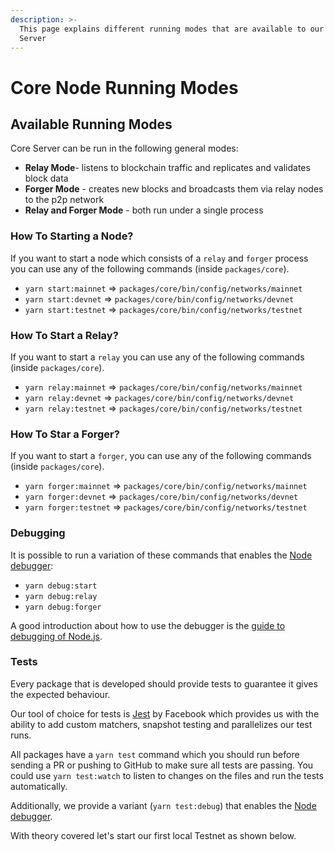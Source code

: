 ```yaml
---
description: >-
  This page explains different running modes that are available to our Core
  Server
---
```


# Core Node Running Modes

## Available Running Modes

Core Server can be run in the following general modes:

* **Relay Mode**- listens to blockchain traffic and replicates and validates block data 
* **Forger Mode** - creates new blocks and broadcasts them via relay nodes to the p2p network
* **Relay and Forger Mode** - both run under a single process

### How To Starting a Node?

If you want to start a node which consists of a `relay` and `forger` process you can use any of the following commands \(inside `packages/core`\).

* `yarn start:mainnet` =&gt; `packages/core/bin/config/networks/mainnet`
* `yarn start:devnet` =&gt; `packages/core/bin/config/networks/devnet`
* `yarn start:testnet` =&gt; `packages/core/bin/config/networks/testnet`

### How To Start a Relay?

If you want to start a `relay` you can use any of the following commands \(inside `packages/core`\).

* `yarn relay:mainnet` =&gt; `packages/core/bin/config/networks/mainnet`
* `yarn relay:devnet` =&gt; `packages/core/bin/config/networks/devnet`
* `yarn relay:testnet` =&gt; `packages/core/bin/config/networks/testnet`

### How To Star a Forger? <a id="starting-a-forger"></a>

If you want to start a `forger`, you can use any of the following commands \(inside `packages/core`\).

* `yarn forger:mainnet` =&gt; `packages/core/bin/config/networks/mainnet`
* `yarn forger:devnet` =&gt; `packages/core/bin/config/networks/devnet`
* `yarn forger:testnet` =&gt; `packages/core/bin/config/networks/testnet`

### Debugging <a id="debugging"></a>

It is possible to run a variation of these commands that enables the [Node debugger](https://nodejs.org/api/debugger.html):

* `yarn debug:start`
* `yarn debug:relay`
* `yarn debug:forger`

A good introduction about how to use the debugger is the [guide to debugging of Node.js](https://nodejs.org/en/docs/guides/debugging-getting-started/).

### Tests <a id="tests"></a>

Every package that is developed should provide tests to guarantee it gives the expected behaviour.

Our tool of choice for tests is [Jest](https://facebook.github.io/jest/) by Facebook which provides us with the ability to add custom matchers, snapshot testing and parallelizes our test runs.

All packages have a `yarn test` command which you should run before sending a PR or pushing to GitHub to make sure all tests are passing. You could use `yarn test:watch` to listen to changes on the files and run the tests automatically.

Additionally, we provide a variant \(`yarn test:debug`\) that enables the [Node debugger](https://nodejs.org/api/debugger.html).

With theory covered let's start our first local Testnet as shown below.

